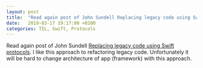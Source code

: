 ```yaml
---
layout: post
title:  "Read again post of John Sundell Replacing legacy code using Swift protocols"
date:   2019-03-17 19:17:00 +0200
categories: TIL, Swift, Protocols
---
```

Read again post of John Sundell [Replacing legacy code using Swift protocols](https://www.swiftbysundell.com/posts/replacing-legacy-code-using-swift-protocols). I like this approach to refactoring legacy code. Unfortunately it will be hard to change architecture of app (framework) with this approach.
